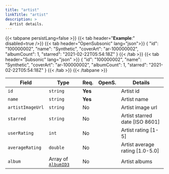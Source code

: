 ```yaml
---
title: "artist"
linkTitle: "artist"
description: >
  Artist details.
---
```


{{< tabpane persistLang=false >}}
{{< tab header="**Example**:" disabled=true />}}
{{< tab header="OpenSubsonic" lang="json">}}
{
  "id": "100000002",
  "name": "Synthetic",
  "coverArt": "ar-100000002",
  "albumCount": 1,
  "starred": "2021-02-22T05:54:18Z"
}
{{< /tab >}}
{{< tab header="Subsonic" lang="json" >}}
{
  "id": "100000002",
  "name": "Synthetic",
  "coverArt": "ar-100000002",
  "albumCount": 1,
  "starred": "2021-02-22T05:54:18Z"
}
{{< /tab >}}
{{< /tabpane >}}

| Field |  Type | Req. | OpenS. | Details |
| --- | --- | --- | --- | --- |
| `id` | `string` | **Yes** |     | Artist id |
| `name` | `string` |  **Yes** |     | Artist name |
| `artistImageUrl` | `string` | No|     | Artist image url |
| `starred` | `string` | No |     | Artist starred date [ISO 8601] |
| `userRating` | `int` | No |     | Artist rating [1-5] |
| `averageRating` | `double` | No |     | Artist average rating [1.0-5.0]|
| `album` | Array of [`AlbumID3`](../albumid3) | No |     | Artist albums|

